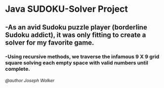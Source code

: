 # Java SUDOKU-Solver Project

## -As an avid Sudoku puzzle player (borderline Sudoku addict), it was only fitting to create a solver for my favorite game.

### -Using recursive methods, we traverse the infamous 9 X 9 grid square solving each empty space with valid numbers until complete.

###### @author Joseph Walker
